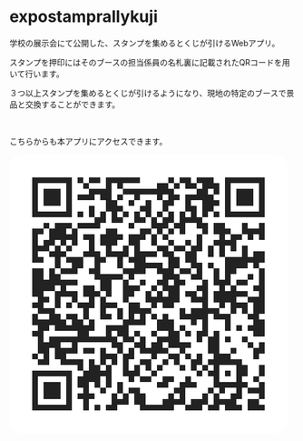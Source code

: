 # expostamprallykuji
学校の展示会にて公開した、スタンプを集めるとくじが引けるWebアプリ。<br>

スタンプを押印にはそのブースの担当係員の名札裏に記載されたQRコードを用いて行います。<br>

３つ以上スタンプを集めるとくじが引けるようになり、現地の特定のブースで景品と交換することができます。<br>

<br>

こちらからも本アプリにアクセスできます。<br>

<img style="border-radius: 20px;" src="./public/qr_expostamprallykuji.png" alt="本アプリのQRコード">